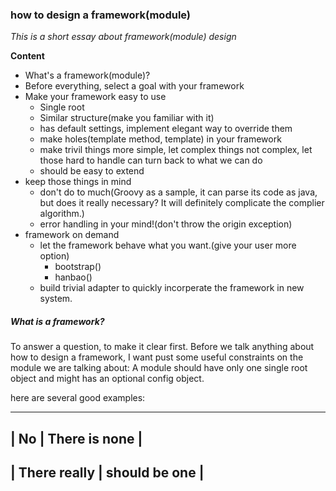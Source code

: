 ### how to design a framework(module)
*This is a short essay about framework(module) design*

**Content**
- What's a framework(module)?
- Before everything, select a goal with your framework
- Make your framework easy to use
  - Single root
  - Similar structure(make you familiar with it)
  - has default settings, implement elegant way to override them
  - make holes(template method, template) in your framework
  - make trivil things more simple, let complex things not complex, let those hard to handle can turn back to what we can do
  - should be easy to extend
- keep those things in mind
   - don't do to much(Groovy as a sample, it can parse its code as java, but does it really necessary? It will definitely complicate the complier algorithm.)
   - error handling in your mind!(don't throw the origin exception)
- framework on demand
  - let the framework behave what you want.(give your user more option)
    - bootstrap()
    - hanbao()
  - build trivial adapter to quickly incorperate the framework in new system.

##### What is a framework?
To answer a question, to make it clear first. Before we talk anything about how to design a framework, I want pust some useful constraints on the module we are talking about: A module should have only one single root object and might has an optional config object.

here are several good examples:

--------------------------------------------------
| No              | There is none              |
--------------------------------------------------
| There really      | should be one              |
--------------------------------------------------
